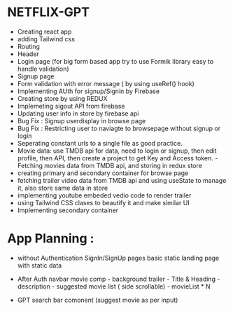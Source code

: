# NETFLIX-GPT

- Creating react app
- adding Tailwind css
- Routing
- Header
- Login page (for big form based app try to use Formik library easy to handle validation)
- Signup page
- Form validation with error message ( by using useRef() hook)
- Implementing AUth for signup/Signin by Firebase
- Creating store by using REDUX
- Implemeting sigout API from firebase
- Updating user info in store by firebase api
- Bug Fix : Signup userdisplay in browse page
- Bug Fix : Restricting user to naviagte to browsepage without signup or login
- Seperating constant urls to a single file as good practice.
- Movie data: use TMDB api for data, need to login or signup, then edit profile, then API, then create a project to get Key and Access token.
  -Fetching movies data from TMDB api, and storing in redux store
- creating primary and secondary container for browse page
- fetching trailer video data from TMDB api and using useState to manage it, also store same data in store
- implementing youtube embeded vedio code to render trailer
- using Tailwind CSS clases to beautify it and make similar UI
- Implementing secondary container

# App Planning :

- without Authentication
  SignIn/SignUp pages
  basic static landing page with static data

- After Auth
  navbar
  movie comp - background trailer - Title & Heading - description - suggested movie list ( side scrollable) - movieList \* N
- GPT search bar comonent (suggest movie as per input)
